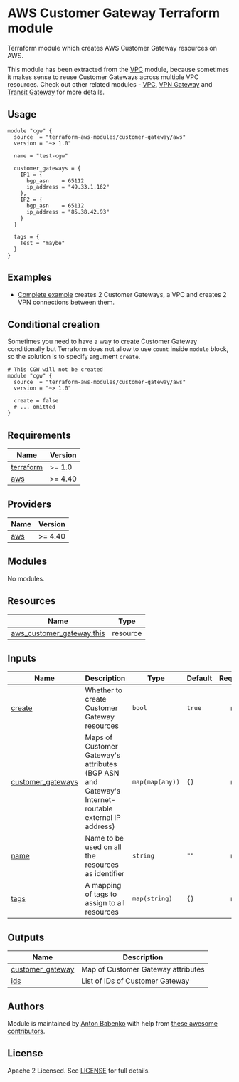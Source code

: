 # AWS Customer Gateway Terraform module

Terraform module which creates AWS Customer Gateway resources on AWS.

This module has been extracted from the [VPC](https://github.com/terraform-aws-modules/terraform-aws-vpc) module, because sometimes it makes sense to reuse Customer Gateways across multiple VPC resources. Check out other related modules - [VPC](https://github.com/terraform-aws-modules/terraform-aws-vpc), [VPN Gateway](https://github.com/terraform-aws-modules/terraform-aws-vpn-gateway) and [Transit Gateway](https://github.com/terraform-aws-modules/terraform-aws-transit-gateway) for more details.

## Usage

```hcl
module "cgw" {
  source  = "terraform-aws-modules/customer-gateway/aws"
  version = "~> 1.0"

  name = "test-cgw"

  customer_gateways = {
    IP1 = {
      bgp_asn    = 65112
      ip_address = "49.33.1.162"
    },
    IP2 = {
      bgp_asn    = 65112
      ip_address = "85.38.42.93"
    }
  }

  tags = {
    Test = "maybe"
  }
}
```

## Examples

- [Complete example](https://github.com/terraform-aws-modules/terraform-aws-customer-gateway/tree/master/examples/complete) creates 2 Customer Gateways, a VPC and creates 2 VPN connections between them.

## Conditional creation

Sometimes you need to have a way to create Customer Gateway conditionally but Terraform does not allow to use `count` inside `module` block, so the solution is to specify argument `create`.

```hcl
# This CGW will not be created
module "cgw" {
  source  = "terraform-aws-modules/customer-gateway/aws"
  version = "~> 1.0"

  create = false
  # ... omitted
}
```

<!-- BEGINNING OF PRE-COMMIT-TERRAFORM DOCS HOOK -->
## Requirements

| Name | Version |
|------|---------|
| <a name="requirement_terraform"></a> [terraform](#requirement\_terraform) | >= 1.0 |
| <a name="requirement_aws"></a> [aws](#requirement\_aws) | >= 4.40 |

## Providers

| Name | Version |
|------|---------|
| <a name="provider_aws"></a> [aws](#provider\_aws) | >= 4.40 |

## Modules

No modules.

## Resources

| Name | Type |
|------|------|
| [aws_customer_gateway.this](https://registry.terraform.io/providers/hashicorp/aws/latest/docs/resources/customer_gateway) | resource |

## Inputs

| Name | Description | Type | Default | Required |
|------|-------------|------|---------|:--------:|
| <a name="input_create"></a> [create](#input\_create) | Whether to create Customer Gateway resources | `bool` | `true` | no |
| <a name="input_customer_gateways"></a> [customer\_gateways](#input\_customer\_gateways) | Maps of Customer Gateway's attributes (BGP ASN and Gateway's Internet-routable external IP address) | `map(map(any))` | `{}` | no |
| <a name="input_name"></a> [name](#input\_name) | Name to be used on all the resources as identifier | `string` | `""` | no |
| <a name="input_tags"></a> [tags](#input\_tags) | A mapping of tags to assign to all resources | `map(string)` | `{}` | no |

## Outputs

| Name | Description |
|------|-------------|
| <a name="output_customer_gateway"></a> [customer\_gateway](#output\_customer\_gateway) | Map of Customer Gateway attributes |
| <a name="output_ids"></a> [ids](#output\_ids) | List of IDs of Customer Gateway |
<!-- END OF PRE-COMMIT-TERRAFORM DOCS HOOK -->

## Authors

Module is maintained by [Anton Babenko](https://github.com/antonbabenko) with help from [these awesome contributors](https://github.com/terraform-aws-modules/terraform-aws-customer-gateway/graphs/contributors).

## License

Apache 2 Licensed. See [LICENSE](https://github.com/terraform-aws-modules/terraform-aws-customer-gateway/tree/master/LICENSE) for full details.
